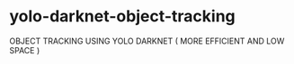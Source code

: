 # yolo-darknet-object-tracking
OBJECT TRACKING USING YOLO DARKNET ( MORE EFFICIENT AND LOW SPACE ) 
